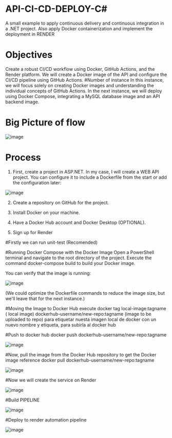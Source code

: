 # API-CI-CD-DEPLOY-C#
A small example to apply continuous delivery and continuous integration in a .NET project. Also apply Docker containerization and implement the deployment in RENDER


# Objectives
Create a robust CI/CD workflow using Docker, GitHub Actions, and the Render platform. We will create a Docker image of the API and configure the CI/CD pipeline using GitHub Actions.
#Number of instance
In this instance, we will focus solely on creating Docker images and understanding the individual concepts of GitHub Actions. In the next instance, we will deploy using Docker Compose, integrating a MySQL database image and an API backend image.

# Big Picture of flow


![image](https://github.com/user-attachments/assets/18402582-c3af-4a5a-a627-bfa33801baf0)


# Process

1. First, create a project in ASP.NET. In my case, I will create a WEB API project. You can configure it to include a Dockerfile from the start or add the configuration later:

![image](https://github.com/user-attachments/assets/9a4e7752-5679-4c21-9e0a-22bb4222298e)

2. Create a repository on GitHub for the project.

3. Install Docker on your machine.

4. Have a Docker Hub account and Docker Desktop (OPTIONAL).

5. Sign up for Render


#Firstly we can run unit-test (Recomended)

#Running Docker Compose with the Docker Image
Open a PowerShell terminal and navigate to the root directory of the project. Execute the command docker-compose build to build your Docker image.

You can verify that the image is running:

![image](https://github.com/user-attachments/assets/a36d7486-dedf-446e-9389-0d06f4e53772)

(We could optimize the Dockerfile commands to reduce the image size, but we'll leave that for the next instance.)

#Moving the Image to Docker Hub
execute docker tag local-image:tagname ( local image) dockerhub-username/new-repo:tagname (image to be uploaded to repo)
para etiquetar nuesta imagen local de docker con un nuevo nombre y etiqueta, para subirla al docker hub

#Push to docker hub
docker push dockerhub-username/new-repo:tagname

![image](https://github.com/user-attachments/assets/a020612f-f7a6-4eea-8469-a502bedd7d8a)


#Now, pull the image from the Docker Hub repository to get the Docker image reference
docker pull dockerhub-username/new-repo:tagname

![image](https://github.com/user-attachments/assets/5f02da82-4996-4d62-a4f0-2dcb9e4662b6)


#Now we will create the service on Render

![image](https://github.com/user-attachments/assets/44ffef9e-f145-4b3e-8897-9201434375d3)


#Build PIPELINE

![image](https://github.com/user-attachments/assets/7652f3bd-eed2-4661-8225-c24fc4b2db73)


#Deploy to render automation pipeline

![image](https://github.com/user-attachments/assets/9a5b2ec3-3b22-4a90-8685-17b015935242)





